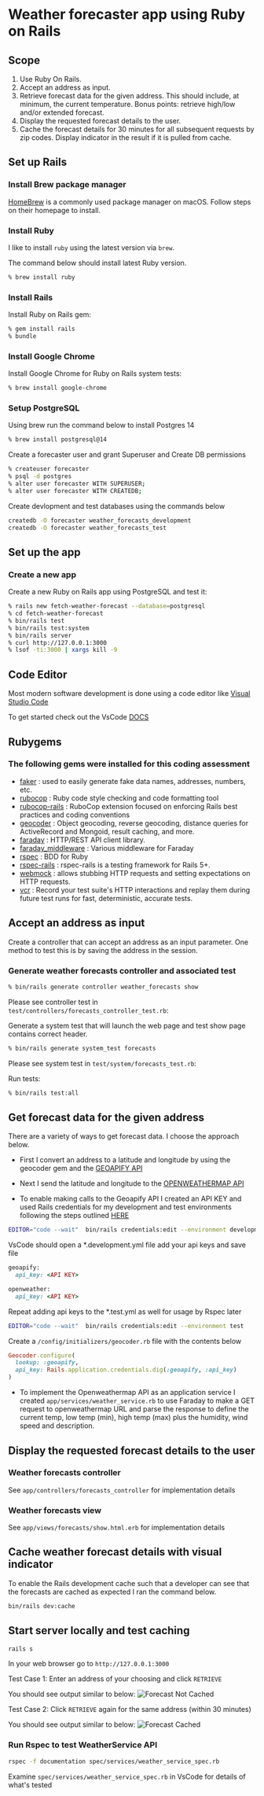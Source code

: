 # Weather forecaster app using Ruby on Rails

## Scope

1. Use Ruby On Rails.
2. Accept an address as input.
3. Retrieve forecast data for the given address. This should include, at minimum, the current temperature. Bonus points: retrieve high/low and/or extended forecast.
4. Display the requested forecast details to the user.
5. Cache the forecast details for 30 minutes for all subsequent requests by zip codes. Display indicator in the result if it is pulled from cache.

## Set up Rails

### Install Brew package manager

[HomeBrew](https://brew.sh/) is a commonly used package manager on macOS. Follow steps on their homepage to install.

### Install Ruby

I like to install `ruby` using the latest version via `brew`.

The command below should install latest Ruby version.

```sh
% brew install ruby
```

### Install Rails

Install Ruby on Rails gem:

```sh
% gem install rails
% bundle
```

### Install Google Chrome

Install Google Chrome for Ruby on Rails system tests:

```sh
% brew install google-chrome
```

### Setup PostgreSQL

Using brew run the command below to install Postgres 14
```sh
% brew install postgresql@14
```

Create a forecaster user and grant Superuser and Create DB permissions
```sh
% createuser forecaster
% psql -d postgres
% alter user forecaster WITH SUPERUSER;
% alter user forecaster WITH CREATEDB;
```

Create devlopment and test databases using the commands below
```sh
createdb -O forecaster weather_forecasts_development
createdb -O forecaster weather_forecasts_test
```

## Set up the app

### Create a new app

Create a new Ruby on Rails app using PostgreSQL and test it:

```sh
% rails new fetch-weather-forecast --database=postgresql
% cd fetch-weather-forecast
% bin/rails test
% bin/rails test:system
% bin/rails server
% curl http://127.0.0.1:3000
% lsof -ti:3000 | xargs kill -9
```

## Code Editor

Most modern software development is done using a code editor like [Visual Studio Code](https://code.visualstudio.com/)

To get started check out the VsCode [DOCS](https://code.visualstudio.com/docs)

## Rubygems

### The following gems were installed for this coding assessment
- [faker](https://rubygems.org/gems/faker) : used to easily generate fake data names, addresses, numbers, etc.
- [rubocop](https://rubygems.org/gems/rubocop) : Ruby code style checking and code formatting tool
- [rubocop-rails](https://rubygems.org/gems/rubocop-rails) : RuboCop extension focused on enforcing Rails best practices and coding conventions
- [geocoder](https://rubygems.org/gems/geocoder) : Object geocoding, reverse geocoding, distance queries for ActiveRecord and Mongoid, result caching, and more.
- [faraday](https://rubygems.org/gems/faraday) : HTTP/REST API client library.
- [faraday_middleware](https://rubygems.org/gems/faraday_middleware) : Various middleware for Faraday
- [rspec](https://rubygems.org/gems/rspec) : BDD for Ruby
- [rspec-rails](https://rubygems.org/gems/rspec-rails) : rspec-rails is a testing framework for Rails 5+.
- [webmock](https://rubygems.org/gems/webmock) : allows stubbing HTTP requests and setting expectations on HTTP requests.
- [vcr](https://rubygems.org/gems/vcr) : Record your test suite's HTTP interactions and replay them during future test runs for fast, deterministic, accurate tests.

## Accept an address as input

Create a controller that can accept an address as an input parameter. One method to test this is by saving the address in the session.

### Generate weather forecasts controller and associated test

```sh
% bin/rails generate controller weather_forecasts show
```

Please see controller test in `test/controllers/forecasts_controller_test.rb`:

Generate a system test that will launch the web page and test show page contains correct header.

```sh
% bin/rails generate system_test forecasts
```

Please see system test in `test/system/forecasts_test.rb`:

Run tests:

```sh
% bin/rails test:all
```

## Get forecast data for the given address

There are a variety of ways to get forecast data. I choose the approach below.

* First I convert an address to a latitude and longitude by using the geocoder gem and the [GEOAPIFY API](https://www.geoapify.com/)

* Next I send the latitude and longitude to the [OPENWEATHERMAP API](https://openweathermap.com)

* To enable making calls to the Geoapify API I created an API KEY and used Rails credentials for my development and test environments following the steps outlined [HERE](https://railsnotes.xyz/blog/custom-credentials-in-your-rails-app#adding-credentials-via-the-terminal)

```sh
EDITOR="code --wait"  bin/rails credentials:edit --environment development
```

VsCode should open a *.development.yml file add your api keys and save file
```ruby
geoapify:
  api_key: <API KEY>

openweather:
  api_key: <API KEY>
```

Repeat adding api keys to the *.test.yml as well for usage by Rspec later
```sh
EDITOR="code --wait"  bin/rails credentials:edit --environment test
```

Create a `/config/initializers/geocoder.rb` file with the contents below

```ruby
Geocoder.configure(
  lookup: :geoapify,
  api_key: Rails.application.credentials.dig(:geoapify, :api_key)
)
```

* To implement the Openweathermap API as an application service I created `app/services/weather_service.rb` to use Faraday to make a GET request to openweathermap URL and parse the response to define the current temp, low temp (min), high temp (max) plus the humidity, wind speed and description.

## Display the requested forecast details to the user

### Weather forecasts controller

See `app/controllers/forecasts_controller` for implementation details

### Weather forecasts view

See `app/views/forecasts/show.html.erb` for implementation details

## Cache weather forecast details with visual indicator

To enable the Rails development cache such that a developer can see that the forecasts are cached as expected I ran the command below.

```sh
bin/rails dev:cache
```

## Start server locally and test caching

```sh
rails s
```

In your web browser go to `http://127.0.0.1:3000`

Test Case 1: Enter an address of your choosing and click `RETRIEVE`

You should see output similar to below:
![Forecast Not Cached](app/assets/images/ForecastNotCached.png)

Test Case 2: Click `RETRIEVE` again for the same address (within 30 minutes)

You should see output similar to below:
![Forecast Cached](app/assets/images/ForecastCached.png)

### Run Rspec to test WeatherService API

```sh
rspec -f documentation spec/services/weather_service_spec.rb
```

Examine `spec/services/weather_service_spec.rb` in VsCode for details of what's tested